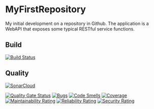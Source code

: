 # MyFirstRepository
My initial development on a repository in Github.  The application is a WebAPI that exposes some typical RESTful service functions.

## Build
[![Build Status](https://stevescherrer1.visualstudio.com/MyFirstRepository/_apis/build/status/swscherrer.MyFirstRepository?branchName=master)](https://stevescherrer1.visualstudio.com/MyFirstRepository/_build/latest?definitionId=1&branchName=master)
## Quality
[![SonarCloud](https://sonarcloud.io/images/project_badges/sonarcloud-white.svg)](https://sonarcloud.io/dashboard?id=MyFirstRepository)

[![Quality Gate Status](https://sonarcloud.io/api/project_badges/measure?project=MyFirstRepository&metric=alert_status)](https://sonarcloud.io/dashboard?id=MyFirstRepository)
[![Bugs](https://sonarcloud.io/api/project_badges/measure?project=MyFirstRepository&metric=bugs)](https://sonarcloud.io/dashboard?id=MyFirstRepository)
[![Code Smells](https://sonarcloud.io/api/project_badges/measure?project=MyFirstRepository&metric=code_smells)](https://sonarcloud.io/dashboard?id=MyFirstRepository)
[![Coverage](https://sonarcloud.io/api/project_badges/measure?project=MyFirstRepository&metric=coverage)](https://sonarcloud.io/dashboard?id=MyFirstRepository)
[![Maintainability Rating](https://sonarcloud.io/api/project_badges/measure?project=MyFirstRepository&metric=sqale_rating)](https://sonarcloud.io/dashboard?id=MyFirstRepository)
[![Reliability Rating](https://sonarcloud.io/api/project_badges/measure?project=MyFirstRepository&metric=reliability_rating)](https://sonarcloud.io/dashboard?id=MyFirstRepository)
[![Security Rating](https://sonarcloud.io/api/project_badges/measure?project=MyFirstRepository&metric=security_rating)](https://sonarcloud.io/dashboard?id=MyFirstRepository)